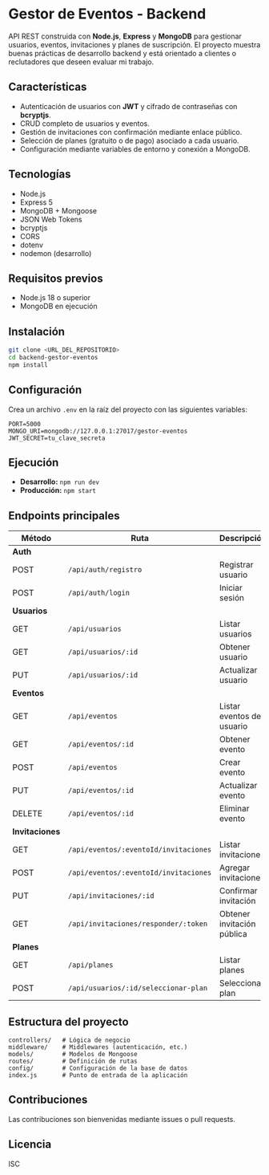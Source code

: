# Gestor de Eventos - Backend

API REST construida con **Node.js**, **Express** y **MongoDB** para gestionar usuarios, eventos, invitaciones y planes de suscripción. El proyecto muestra buenas prácticas de desarrollo backend y está orientado a clientes o reclutadores que deseen evaluar mi trabajo.

## Características
- Autenticación de usuarios con **JWT** y cifrado de contraseñas con **bcryptjs**.
- CRUD completo de usuarios y eventos.
- Gestión de invitaciones con confirmación mediante enlace público.
- Selección de planes (gratuito o de pago) asociado a cada usuario.
- Configuración mediante variables de entorno y conexión a MongoDB.

## Tecnologías
- Node.js
- Express 5
- MongoDB + Mongoose
- JSON Web Tokens
- bcryptjs
- CORS
- dotenv
- nodemon (desarrollo)

## Requisitos previos
- Node.js 18 o superior
- MongoDB en ejecución

## Instalación
```bash
git clone <URL_DEL_REPOSITORIO>
cd backend-gestor-eventos
npm install
```

## Configuración
Crea un archivo `.env` en la raíz del proyecto con las siguientes variables:
```env
PORT=5000
MONGO_URI=mongodb://127.0.0.1:27017/gestor-eventos
JWT_SECRET=tu_clave_secreta
```

## Ejecución
- **Desarrollo:** `npm run dev`
- **Producción:** `npm start`

## Endpoints principales
| Método | Ruta | Descripción |
|--------|------|-------------|
| **Auth** |||
| POST | `/api/auth/registro` | Registrar usuario |
| POST | `/api/auth/login` | Iniciar sesión |
| **Usuarios** |||
| GET | `/api/usuarios` | Listar usuarios |
| GET | `/api/usuarios/:id` | Obtener usuario |
| PUT | `/api/usuarios/:id` | Actualizar usuario |
| **Eventos** |||
| GET | `/api/eventos` | Listar eventos del usuario |
| GET | `/api/eventos/:id` | Obtener evento |
| POST | `/api/eventos` | Crear evento |
| PUT | `/api/eventos/:id` | Actualizar evento |
| DELETE | `/api/eventos/:id` | Eliminar evento |
| **Invitaciones** |||
| GET | `/api/eventos/:eventoId/invitaciones` | Listar invitaciones |
| POST | `/api/eventos/:eventoId/invitaciones` | Agregar invitaciones |
| PUT | `/api/invitaciones/:id` | Confirmar invitación |
| GET | `/api/invitaciones/responder/:token` | Obtener invitación pública |
| **Planes** |||
| GET | `/api/planes` | Listar planes |
| POST | `/api/usuarios/:id/seleccionar-plan` | Seleccionar plan |

## Estructura del proyecto
```
controllers/   # Lógica de negocio
middleware/    # Middlewares (autenticación, etc.)
models/        # Modelos de Mongoose
routes/        # Definición de rutas
config/        # Configuración de la base de datos
index.js       # Punto de entrada de la aplicación
```

## Contribuciones
Las contribuciones son bienvenidas mediante issues o pull requests.

## Licencia
ISC
